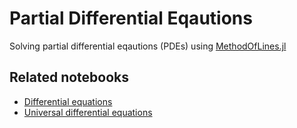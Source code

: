 # Partial Differential Eqautions

Solving partial differential eqautions (PDEs) using [MethodOfLines.jl](https://github.com/SciML/MethodOfLines.jl)

## Related notebooks

- [Differential equations](https://sosiristseng.github.io/jl-diffeq/)
- [Universal differential equations](https://sosiristseng.github.io/jl-ude/)
